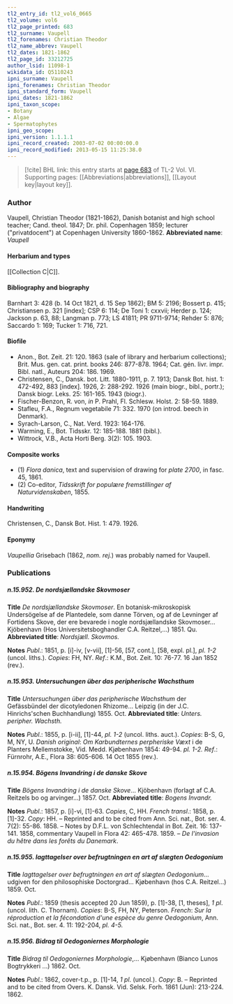 ```yaml
---
tl2_entry_id: tl2_vol6_0665
tl2_volume: vol6
tl2_page_printed: 683
tl2_surname: Vaupell
tl2_forenames: Christian Theodor
tl2_name_abbrev: Vaupell
tl2_dates: 1821-1862
tl2_page_id: 33212725
author_lsid: 11098-1
wikidata_id: Q5110243
ipni_surname: Vaupell
ipni_forenames: Christian Theodor
ipni_standard_form: Vaupell
ipni_dates: 1821-1862
ipni_taxon_scope: 
- Botany
- Algae
- Spermatophytes
ipni_geo_scope: 
ipni_version: 1.1.1.1
ipni_record_created: 2003-07-02 00:00:00.0
ipni_record_modified: 2013-05-15 11:25:38.0
---
```



> [!cite] BHL link: this entry starts at [page 683](https://www.biodiversitylibrary.org/page/33212725) of TL-2 Vol. VI.
> Supporting pages: [[Abbreviations|abbreviations]], [[Layout key|layout key]].

### Author

Vaupell, Christian Theodor (1821-1862), Danish botanist and high school teacher; Cand. theol. 1847; Dr. phil. Copenhagen 1859; lecturer ("privatdocent") at Copenhagen University 1860-1862. 
**Abbreviated name**: *Vaupell*

#### Herbarium and types

[[Collection C|C]].

#### Bibliography and biography

Barnhart 3: 428 (b. 14 Oct 1821, d. 15 Sep 1862); BM 5: 2196; Bossert p. 415; Christiansen p. 321 \[index\]; CSP 6: 114; De Toni 1: cxxvii; Herder p. 124; Jackson p. 63, 88; Langman p. 773; LS 41811; PR 9711-9714; Rehder 5: 876; Saccardo 1: 169; Tucker 1: 716, 721.

#### Biofile

- Anon., Bot. Zeit. 21: 120. 1863 (sale of library and herbarium collections); Brit. Mus. gen. cat. print. books 246: 877-878. 1964; Cat. gén. livr. impr. Bibl. natl., Auteurs 204: 186. 1969.
- Christensen, C., Dansk. bot. Litt. 1880-1911, p. 7. 1913; Dansk Bot. hist. 1: 472-492, 883 \[index\]. 1926, 2: 288-292. 1926 (main biogr., bibl., portr.); Dansk biogr. Leks. 25: 161-165. 1943 (biogr.).
- Fischer-Benzon, R. von, *in* P. Prahl, Fl. Schlesw. Holst. 2: 58-59. 1889.
- Stafleu, F.A., Regnum vegetabile 71: 332. 1970 (on introd. beech in Denmark).
- Syrach-Larson, C., Nat. Verd. 1923: 164-176.
- Warming, E., Bot. Tidsskr. 12: 185-188. 1881 (bibl.).
- Wittrock, V.B., Acta Horti Berg. 3(2): 105. 1903.

#### Composite works

- (1) *Flora danica*, text and supervision of drawing for *plate 2700*, in fasc. 45, 1861.
- (2) Co-editor, *Tidsskrift for populære fremstillinger af Naturvidenskaben*, 1855.

#### Handwriting

Christensen, C., Dansk Bot. Hist. 1: 479. 1926.

#### Eponymy

*Vaupellia* Grisebach (1862, *nom. rej.*) was probably named for Vaupell.

### Publications

##### n.15.952. De nordsjællandske Skovmoser

**Title**
*De nordsjællandske Skovmoser*. En botanisk-mikroskopisk Undersögelse af de Plantedele, som danne Törven, og af de Levninger af Fortidens Skove, der ere bevarede i nogle nordsjællandske Skovmoser... Kjöbenhavn (Hos Universitetsboghandler C.A. Reitzel,...) 1851. Qu.
**Abbreviated title**: *Nordsjæll. Skovmos.*

**Notes**
*Publ*.: 1851, p. \[i\]-iv, \[v-vii\], \[1\]-56, \[57, cont.\], \[58, expl. pl.\], *pl. 1-2* (uncol. liths.).
*Copies*: FH, NY.
*Ref*.: K.M., Bot. Zeit. 10: 76-77. 16 Jan 1852 (rev.).

##### n.15.953. Untersuchungen über das peripherische Wachsthum

**Title**
*Untersuchungen über das peripherische Wachsthum* der Gefässbündel der dicotyledonen Rhizome... Leipzig (in der J.C. Hinrichs'schen Buchhandlung) 1855. Oct.
**Abbreviated title**: *Unters. peripher. Wachsth.*

**Notes**
*Publ*.: 1855, p. \[i-ii\], \[1\]-44, *pl. 1-2* (uncol. liths. auct.). *Copies*: B-S, G, M, NY, U.
*Danish original*: *Om Karbundternes perpheriske Væxt* i de Planters Mellemstokke, Vid. Medd. Kjøbenhavn 1854: 49-94. *pl. 1-2.*
*Ref*.: Fürnrohr, A.E., Flora 38: 605-606. 14 Oct 1855 (rev.).

##### n.15.954. Bögens Invandring i de danske Skove

**Title**
*Bögens Invandring i de danske Skove*... Kjöbenhavn (forlagt af C.A. Reitzels bo og arvinger...) 1857. Oct.
**Abbreviated title**: *Bogens Invandr.*

**Notes**
*Publ*.: 1857, p. \[i\]-vi, \[1\]-63. *Copies*, C, HH.
*French transl*.: 1858, p. \[1\]-32. *Copy*: HH. – Reprinted and to be cited from Ann. Sci. nat., Bot. ser. 4. 7(2): 55-86. 1858. – Notes by D.F.L. von Schlechtendal in Bot. Zeit. 16: 137-141. 1858, commentary Vaupell in Flora 42: 465-478. 1859. – *De l'invasion du hêtre dans les forêts du Danemark*.

##### n.15.955. Iagttagelser over befrugtningen en art af slægten Oedogonium

**Title**
*Iagttagelser over befrugtningen en art af slægten Oedogonium*... udgiven for den philosophiske Doctorgrad... Kjøbenhavn (hos C.A. Reitzel...) 1859. Oct.

**Notes**
*Publ*.: 1859 (thesis accepted 20 Jun 1859), p. \[1\]-38, \[1, theses\], *1 pl*. (uncol. lith. C. Thornam). *Copies*: B-S, FH, NY, Peterson.
*French*: *Sur la réproduction et la fécondation d'une espèce du genre Oedogonium*, Ann. Sci. nat., Bot. ser. 4. 11: 192-204, *pl. 4-5.*

##### n.15.956. Bidrag til Oedogoniernes Morphologie

**Title**
*Bidrag til Oedogoniernes Morphologie*,... Kjøbenhavn (Bianco Lunos Bogtrykkeri ...) 1862. Oct.

**Notes**
*Publ*.: 1862, cover-t.p., p. \[1\]-14, *1 pl*. (uncol.). *Copy*: B. – Reprinted and to be cited from Overs. K. Dansk. Vid. Selsk. Forh. 1861 (Jun): 213-224. 1862.

